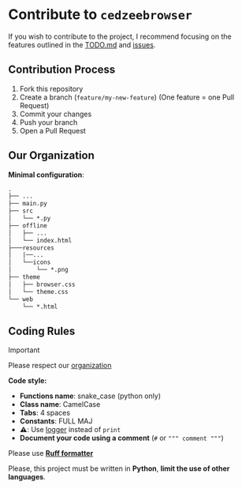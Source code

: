 
# Contribute to `cedzeebrowser`

If you wish to contribute to the project, I recommend focusing on the features outlined in the [TODO.md](TODO.md) and [issues](https://github.com/cedzeedev/cedzeebrowser/issues).

## Contribution Process

1. Fork this repository
2. Create a branch (`feature/my-new-feature`) (One feature = one Pull Request)
3. Commit your changes
4. Push your branch
5. Open a Pull Request

## Our Organization

**Minimal configuration**:

```txt
.
├── ...
├── main.py
├── src
│   └── *.py
├── offline
│   ├── ...
│   └── index.html
├───resources
│   |──...
│   └──icons
│       └── *.png
├── theme
│   ├── browser.css
│   └── theme.css
└── web
    └── *.html
```

## Coding Rules

> [!IMPORTANT]
>
> Please respect our [organization](#our-organization)
>

**Code style:**

- **Functions name**: snake_case (python only)
- **Class name**: CamelCase
- **Tabs**: 4 spaces
- **Constants**: FULL MAJ
- **⚠️**: Use [logger](src/ConsoleLogger.py) instead of `print`
- **Document your code using a comment** (`#` or `""" comment """`)

Please use [**Ruff formatter**](https://github.com/astral-sh/ruff)

Please, this project must be written in **Python**, **limit the use of other languages**.
